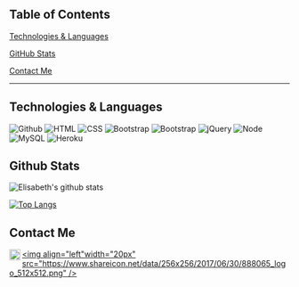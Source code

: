 ## Table of Contents

[Technologies & Languages](#tech-lang)

[GitHub Stats](#git-stats)

[Contact Me](#contact)

----

<a name="tech-lang"></a>

## Technologies & Languages

![Github](https://img.shields.io/badge/Stack-GitHub-informational?style=flat&logo=GitHub&logoColor=white&color=1ABC9B)
![HTML](https://img.shields.io/badge/Code-HTML-informational?style=flat&logo=html5&logoColor=white&color=orange)
![CSS](https://img.shields.io/badge/Code-CSS-informational?style=flat&logo=css3&logoColor=white&color=orange)
![Bootstrap](https://img.shields.io/badge/Stack-Bootstrap-informational?style=flat&logo=bootstrap&logoColor=white&color=orange)
![Bootstrap](https://img.shields.io/badge/Stack-Bootstrap-informational?style=flat&logo=bootstrap&logoColor=white&color=orange)
![jQuery](https://img.shields.io/badge/Code-jQuery-informational?style=flat&logo=jquery&logoColor=white&color=orange)
![Node](https://img.shields.io/badge/CLI-Node.js-informational?style=flat&logo=node.js&logoColor=white&color=orange)
![MySQL](https://img.shields.io/badge/Database-MySQL-informational?style=flat&logo=mysql&logoColor=white&color=orange)
![Heroku](https://img.shields.io/badge/Stack-Heroku-informational?style=flat&logo=Heroku&logoColor=white&color=1ABC9B)

<a name="git-stats"></a>

## Github Stats

![Elisabeth's github stats](https://github-readme-stats.vercel.app/api?username=eaclumpkens&show_icons=true)

[![Top Langs](https://github-readme-stats.vercel.app/api/top-langs/?username=eaclumpkens)](https://github.com/anuraghazra/github-readme-stats)

<a name="contact"></a>

## Contact Me

[<img align="left" width="20px" src="https://www.iconfinder.com/icons/4283198/internet_web_website_site_icon" />][website]
[<img align="left"width="20px" src="https://www.shareicon.net/data/256x256/2017/06/30/888065_logo_512x512.png" />][linkedin]

<br/>

[website]: https://eaclumpkens.github.io/
[linkedin]: https://www.linkedin.com/in/eaclumpkens/
